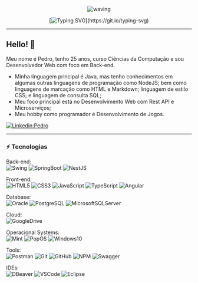 <div align="center" > 

![waving](https://capsule-render.vercel.app/api?type=waving&height=90&color=gradient)
 
<!-- [![Typing SVG](https://readme-typing-svg.herokuapp.com?font=Mouse+Memoirs&size=65&pause=500&color=2f944a&vCenter=true&width=600&height=70&lines=BEM+VINDO(A)+VISITANTE!;MEU+NOME+É+PEDRO!;DESENVOLVEDOR+WEB!)](https://git.io/typing-svg) -->
[![Typing SVG](https://readme-typing-svg.demolab.com?font=Dosis&size=60&duration=3000&pause=1000&color=22AE43&background=6DA3FF00&center=true&vCenter=true&random=false&width=550&height=90&lines=Bem-vindo(a)+Visitante!;Meu+nome+%C3%A9+Pedro!;Desenvolvedor+Web!)](https://git.io/typing-svg)
</div>

____

## Hello! 👋

Meu nome é Pedro, tenho 25 anos, curso Ciências da Computação e sou Desenvolvedor Web com foco em Back-end.

* Minha linguagem principal é Java, mas tenho conhecimentos em algumas outras linguagens de programação como NodeJS; bem como linguagens de marcação como HTML e Markdown; linguagem de estilo CSS; e linguagem de consulta SQL;
* Meu foco principal está no Desenvolvimento Web com Rest API e Microserviços;
* Meu hobby como programador é Desenvolvimento de Jogos.

[![Linkedin:Pedro](https://img.shields.io/badge/-Linkedin-blue?style=flat-square&logo=Linkedin&logoColor=white&link=https://www.linkedin.com/in/ipeeeed/)](https://www.linkedin.com/in/ipeeeed/)

____

### ⚡ Tecnologias

<div>

Back-end: <br>
![Swing](https://img.shields.io/badge/Java-gray?style=flat-square&logo=smashingmagazine&logoColor=white&label=Swing&labelColor=%231B6AC6)
![SpringBoot](https://img.shields.io/badge/Java-gray?style=flat-square&logo=spring%20boot&logoColor=white&label=Spring%20Boot&labelColor=%236DB33F)
![NestJS](https://img.shields.io/badge/NodeJS-gray?style=flat-square&logo=nestjs&logoColor=white&label=NestJS&labelColor=E0234E)
</div>
<div>

Front-end: <br>
![HTML5](https://img.shields.io/badge/-HTML5-E34F26?style=flat-square&logo=html5&logoColor=white)
![CSS3](https://img.shields.io/badge/-CSS3-1572B6?style=flat-square&logo=css3)
![JavaScript](https://img.shields.io/badge/Javascript-%23F7DF1E?style=flat-square&logo=javascript&logoColor=black)
![TypeScript](https://img.shields.io/badge/-TypeScript-007ACC?style=flat-square&logo=typescript&logoColor=white)
![Angular](https://img.shields.io/badge/-Angular-DD0031?style=flat-square&logo=angular)
</div>
<div>

Database: <br>
![Oracle](https://img.shields.io/badge/Oracle-%23F80000?style=flat-square&logo=oracle&logoColor=white)
![PostgreSQL](https://img.shields.io/badge/Postgresql-%234169E1?style=flat-square&logo=postgresql&logoColor=white)
![MicrosoftSQLServer](https://img.shields.io/badge/SQLServer-%23CC2927?style=flat-square&logo=microsoftsqlserver&logoColor=white)
</div>
<div>

Cloud: <br>
![GoogleDrive](https://img.shields.io/badge/Google_Drive-%234285F4?style=flat-square&logo=googledrive&logoColor=white)
</div>
<div>

Operacional Systems: <br>
![Mint](https://img.shields.io/badge/Linux-gray?style=flat-square&logo=linuxmint&logoColor=white&label=Mint&labelColor=%2387CF3E)
![PopOS](https://img.shields.io/badge/Linux-gray?style=flat-square&logo=popos&logoColor=white&label=PopOS!&labelColor=%2348B9C7)
![Windows10](https://img.shields.io/badge/Windows_10-%230078D4?style=flat-square&logo=windowsxp&logoColor=white)
<!-- ![Manjaro](https://img.shields.io/badge/Linux-gray?style=flat-square&logo=manjaro&logoColor=white&label=Manjaro&labelColor=%2335BF5C) -->
</div>
<div>

Tools: <br>
![Postman](https://img.shields.io/badge/Postman-%23FF6C37?style=flat-square&logo=postman&logoColor=black)
![Git](https://img.shields.io/badge/-Git-black?style=flat-square&logo=git)
![GitHub](https://img.shields.io/badge/-GitHub-181717?style=flat-square&logo=github)
![NPM](https://img.shields.io/badge/NPM-%23CB3837?style=flat-square&logo=npm&logoColor=white)
![Swagger](https://img.shields.io/badge/Swagger-%2385EA2D?style=flat-square&logo=swagger&logoColor=black)
<!-- ![Docker](https://img.shields.io/badge/-Docker-2496ED?style=flat-square&logo=docker&logoColor=white) -->
</div>
<div>

IDEs: <br>
![DBeaver](https://img.shields.io/badge/Dbeaver-%236b3e2c?style=flat-square&logo=dbeaver)
![VSCode](https://img.shields.io/badge/-VSCode-007ACC?style=flat-square&logo=visual-studio-code&logoColor=white)
![Eclipse](https://img.shields.io/badge/-Eclipse-6232a8?style=flat-square&logo=eclipse&logoColor=white)
<!-- ![IntelliJ](https://img.shields.io/badge/-IntelliJ%20IDEA-black?style=flat-square&logo=intellij-idea&logoColor=white) -->
</div>
